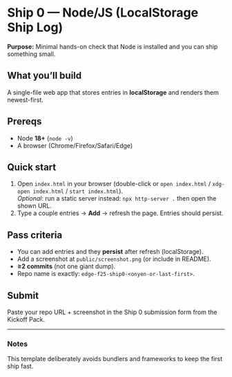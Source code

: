 # Ship 0 — Node/JS (LocalStorage Ship Log)

**Purpose:** Minimal hands-on check that Node is installed and you can ship something small.

## What you’ll build
A single-file web app that stores entries in **localStorage** and renders them newest-first.

## Prereqs
- Node **18+** (`node -v`)
- A browser (Chrome/Firefox/Safari/Edge)

## Quick start
1) Open `index.html` in your browser (double-click or `open index.html` / `xdg-open index.html` / `start index.html`).  
   _Optional_: run a static server instead: `npx http-server .` then open the shown URL.
2) Type a couple entries → **Add** → refresh the page. Entries should persist.

## Pass criteria
- You can add entries and they **persist** after refresh (localStorage).
- Add a screenshot at `public/screenshot.png` (or include in README).
- **≥2 commits** (not one giant dump).
- Repo name is exactly: `edge-f25-ship0-<onyen-or-last-first>`.

## Submit
Paste your repo URL + screenshot in the Ship 0 submission form from the Kickoff Pack.

---

### Notes
This template deliberately avoids bundlers and frameworks to keep the first ship fast.
